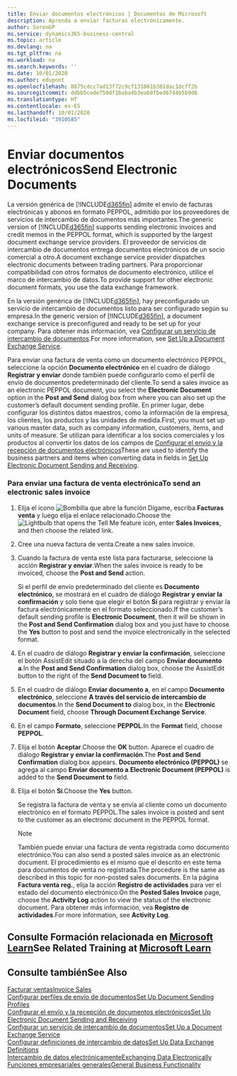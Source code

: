 ```yaml
---
title: Enviar documentos electrónicos | Documentos de Microsoft
description: Aprenda a enviar facturas electrónicamente.
author: SorenGP
ms.service: dynamics365-business-central
ms.topic: article
ms.devlang: na
ms.tgt_pltfrm: na
ms.workload: na
ms.search.keywords: ''
ms.date: 10/01/2020
ms.author: edupont
ms.openlocfilehash: 8875cdcc7ad13f72c9cf131061b301dac1dcff2b
ms.sourcegitcommit: ddbb5cede750df1baba4b3eab8fbed6744b5b9d6
ms.translationtype: HT
ms.contentlocale: es-ES
ms.lasthandoff: 10/01/2020
ms.locfileid: "3910585"
---
```

# <a name="send-electronic-documents"></a><span data-ttu-id="9d248-103">Enviar documentos electrónicos</span><span class="sxs-lookup"><span data-stu-id="9d248-103">Send Electronic Documents</span></span>
<span data-ttu-id="9d248-104">La versión genérica de [!INCLUDE[d365fin](includes/d365fin_md.md)] admite el envío de facturas electrónicas y abonos en formato PEPPOL, admitido por los proveedores de servicios de intercambio de documentos más importantes.</span><span class="sxs-lookup"><span data-stu-id="9d248-104">The generic version of [!INCLUDE[d365fin](includes/d365fin_md.md)] supports sending electronic invoices and credit memos in the PEPPOL format, which is supported by the largest document exchange service providers.</span></span> <span data-ttu-id="9d248-105">El proveedor de servicios de intercambio de documentos entrega documentos electrónicos de un socio comercial a otro.</span><span class="sxs-lookup"><span data-stu-id="9d248-105">A document exchange service provider dispatches electronic documents between trading partners.</span></span> <span data-ttu-id="9d248-106">Para proporcionar compatibilidad con otros formatos de documento electrónico, utilice el marco de intercambio de datos.</span><span class="sxs-lookup"><span data-stu-id="9d248-106">To provide support for other electronic document formats, you use the data exchange framework.</span></span>  

 <span data-ttu-id="9d248-107">En la versión genérica de [!INCLUDE[d365fin](includes/d365fin_md.md)], hay preconfigurado un servicio de intercambio de documentos listo para ser configurado según su empresa.</span><span class="sxs-lookup"><span data-stu-id="9d248-107">In the generic version of [!INCLUDE[d365fin](includes/d365fin_md.md)], a document exchange service is preconfigured and ready to be set up for your company.</span></span> <span data-ttu-id="9d248-108">Para obtener más información, vea [Configurar un servicio de intercambio de documentos](across-how-to-set-up-a-document-exchange-service.md).</span><span class="sxs-lookup"><span data-stu-id="9d248-108">For more information, see [Set Up a Document Exchange Service](across-how-to-set-up-a-document-exchange-service.md).</span></span>  

 <span data-ttu-id="9d248-109">Para enviar una factura de venta como un documento electrónico PEPPOL, seleccione la opción **Documento electrónico** en el cuadro de diálogo **Registrar y enviar** donde también puede configurarlo como el perfil de envío de documentos predeterminado del cliente.</span><span class="sxs-lookup"><span data-stu-id="9d248-109">To send a sales invoice as an electronic PEPPOL document, you select the **Electronic Document** option in the **Post and Send** dialog box from where you can also set up the customer’s default document sending profile.</span></span> <span data-ttu-id="9d248-110">En primer lugar, debe configurar los distintos datos maestros, como la información de la empresa, los clientes, los productos y las unidades de medida.</span><span class="sxs-lookup"><span data-stu-id="9d248-110">First, you must set up various master data, such as company information, customers, items, and units of measure.</span></span> <span data-ttu-id="9d248-111">Se utilizan para identificar a los socios comerciales y los productos al convertir los datos de los campos de [Configurar el envío y la recepción de documentos electrónicos](across-how-to-set-up-electronic-document-sending-and-receiving.md)</span><span class="sxs-lookup"><span data-stu-id="9d248-111">These are used to identify the business partners and items when converting data in fields in [Set Up Electronic Document Sending and Receiving](across-how-to-set-up-electronic-document-sending-and-receiving.md).</span></span>  

### <a name="to-send-an-electronic-sales-invoice"></a><span data-ttu-id="9d248-112">Para enviar una factura de venta electrónica</span><span class="sxs-lookup"><span data-stu-id="9d248-112">To send an electronic sales invoice</span></span>  

1.  <span data-ttu-id="9d248-113">Elija el icono ![Bombilla que abre la función Dígame](media/ui-search/search_small.png "Dígame qué desea hacer"), escriba **Facturas venta** y luego elija el enlace relacionado.</span><span class="sxs-lookup"><span data-stu-id="9d248-113">Choose the ![Lightbulb that opens the Tell Me feature](media/ui-search/search_small.png "Tell me what you want to do") icon, enter **Sales Invoices**, and then choose the related link.</span></span>  

2.  <span data-ttu-id="9d248-114">Cree una nueva factura de venta.</span><span class="sxs-lookup"><span data-stu-id="9d248-114">Create a new sales invoice.</span></span>  

3.  <span data-ttu-id="9d248-115">Cuando la factura de venta esté lista para facturarse, seleccione la acción **Registrar y enviar**.</span><span class="sxs-lookup"><span data-stu-id="9d248-115">When the sales invoice is ready to be invoiced, choose the **Post and Send** action.</span></span>  

     <span data-ttu-id="9d248-116">Si el perfil de envío predeterminado del cliente es **Documento electrónico**, se mostrará en el cuadro de diálogo **Registrar y enviar la confirmación** y solo tiene que elegir el botón **Sí** para registrar y enviar la factura electrónicamente en el formato seleccionado.</span><span class="sxs-lookup"><span data-stu-id="9d248-116">If the customer’s default sending profile is **Electronic Document**, then it will be shown in the **Post and Send Confirmation** dialog box and you just have to choose the **Yes** button to post and send the invoice electronically in the selected format.</span></span>  

4.  <span data-ttu-id="9d248-117">En el cuadro de diálogo **Registrar y enviar la confirmación**, seleccione el botón AssistEdit situado a la derecha del campo **Enviar documento a**.</span><span class="sxs-lookup"><span data-stu-id="9d248-117">In the **Post and Send Confirmation** dialog box, choose the AssistEdit button to the right of the **Send Document to** field.</span></span>  

5.  <span data-ttu-id="9d248-118">En el cuadro de diálogo **Enviar documento a**, en el campo **Documento electrónico**, seleccione **A través del servicio de intercambio de documentos**.</span><span class="sxs-lookup"><span data-stu-id="9d248-118">In the **Send Document to** dialog box, in the **Electronic Document** field, choose **Through Document Exchange Service**.</span></span>  

6.  <span data-ttu-id="9d248-119">En el campo **Formato**, seleccione **PEPPOL**.</span><span class="sxs-lookup"><span data-stu-id="9d248-119">In the **Format** field, choose **PEPPOL**.</span></span>  

7.  <span data-ttu-id="9d248-120">Elija el botón **Aceptar**.</span><span class="sxs-lookup"><span data-stu-id="9d248-120">Choose the **OK** button.</span></span> <span data-ttu-id="9d248-121">Aparece el cuadro de diálogo **Registrar y enviar la confirmación**.</span><span class="sxs-lookup"><span data-stu-id="9d248-121">The **Post and Send Confirmation** dialog box appears.</span></span> <span data-ttu-id="9d248-122">**Documento electrónico (PEPPOL)** se agrega al campo **Enviar documento a**.</span><span class="sxs-lookup"><span data-stu-id="9d248-122">**Electronic Document (PEPPOL)** is added to the **Send Document to** field.</span></span>  

8.  <span data-ttu-id="9d248-123">Elija el botón **Sí**.</span><span class="sxs-lookup"><span data-stu-id="9d248-123">Choose the **Yes** button.</span></span>  

     <span data-ttu-id="9d248-124">Se registra la factura de venta y se envía al cliente como un documento electrónico en el formato PEPPOL.</span><span class="sxs-lookup"><span data-stu-id="9d248-124">The sales invoice is posted and sent to the customer as an electronic document in the PEPPOL format.</span></span>  

    > [!NOTE]  
    >  <span data-ttu-id="9d248-125">También puede enviar una factura de venta registrada como documento electrónico.</span><span class="sxs-lookup"><span data-stu-id="9d248-125">You can also send a posted sales invoice as an electronic document.</span></span> <span data-ttu-id="9d248-126">El procedimiento es el mismo que el descrito en este tema para documentos de venta no registrada.</span><span class="sxs-lookup"><span data-stu-id="9d248-126">The procedure is the same as described in this topic for non-posted sales documents.</span></span> <span data-ttu-id="9d248-127">En la página **Factura venta reg.**, elija la acción **Registro de actividades** para ver el estado del documento electrónico.</span><span class="sxs-lookup"><span data-stu-id="9d248-127">On the **Posted Sales Invoice** page, choose the **Activity Log** action to view the status of the electronic document.</span></span> <span data-ttu-id="9d248-128">Para obtener más información, vea **Registro de actividades**.</span><span class="sxs-lookup"><span data-stu-id="9d248-128">For more information, see **Activity Log**.</span></span>  

## <a name="see-related-training-at-microsoft-learn"></a><span data-ttu-id="9d248-129">Consulte Formación relacionada en [Microsoft Learn](/learn/modules/electronic-documents-dynamics-365-business-central/index)</span><span class="sxs-lookup"><span data-stu-id="9d248-129">See Related Training at [Microsoft Learn](/learn/modules/electronic-documents-dynamics-365-business-central/index)</span></span>

## <a name="see-also"></a><span data-ttu-id="9d248-130">Consulte también</span><span class="sxs-lookup"><span data-stu-id="9d248-130">See Also</span></span>  
[<span data-ttu-id="9d248-131">Facturar ventas</span><span class="sxs-lookup"><span data-stu-id="9d248-131">Invoice Sales</span></span>](sales-how-invoice-sales.md)  
[<span data-ttu-id="9d248-132">Configurar perfiles de envío de documentos</span><span class="sxs-lookup"><span data-stu-id="9d248-132">Set Up Document Sending Profiles</span></span>](sales-how-setup-document-send-profiles.md)  
[<span data-ttu-id="9d248-133">Configurar el envío y la recepción de documentos electrónicos</span><span class="sxs-lookup"><span data-stu-id="9d248-133">Set Up Electronic Document Sending and Receiving</span></span>](across-how-to-set-up-electronic-document-sending-and-receiving.md)  
[<span data-ttu-id="9d248-134">Configurar un servicio de intercambio de documentos</span><span class="sxs-lookup"><span data-stu-id="9d248-134">Set Up a Document Exchange Service</span></span>](across-how-to-set-up-a-document-exchange-service.md)  
[<span data-ttu-id="9d248-135">Configurar definiciones de intercambio de datos</span><span class="sxs-lookup"><span data-stu-id="9d248-135">Set Up Data Exchange Definitions</span></span>](across-how-to-set-up-data-exchange-definitions.md)  
[<span data-ttu-id="9d248-136">Intercambio de datos electrónicamente</span><span class="sxs-lookup"><span data-stu-id="9d248-136">Exchanging Data Electronically</span></span>](across-data-exchange.md)  
[<span data-ttu-id="9d248-137">Funciones empresariales generales</span><span class="sxs-lookup"><span data-stu-id="9d248-137">General Business Functionality</span></span>](ui-across-business-areas.md)  
